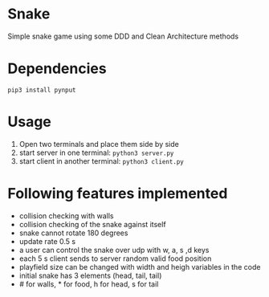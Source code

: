 # Snake
Simple snake game using some DDD and Clean Architecture methods

# Dependencies
`pip3 install pynput`

# Usage
1. Open two terminals and place them side by side
2. start server in one terminal:
   `python3 server.py`
3. start client in another terminal:
   `python3 client.py`

# Following features implemented
- collision checking with walls
- collision checking of the snake against itself
- snake cannot rotate 180 degrees
- update rate 0.5 s
- a user can control the snake over udp with w, a, s ,d keys
- each 5 s client sends to server random valid food position
- playfield size can be changed with width and heigh variables in the code
- initial snake has 3 elements (head, tail, tail)
- \# for walls, * for food, h for head, s for tail
